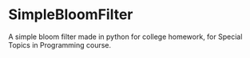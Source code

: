 # SimpleBloomFilter
A simple bloom filter made in python for college homework, for Special Topics in Programming course.
